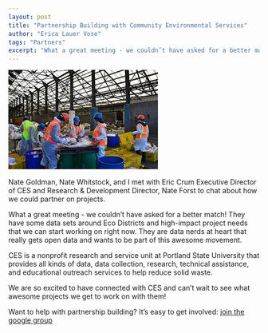 ```yaml
---
layout: post
title: "Partnership Building with Community Environmental Services"
author: "Erica Lauer Vose"
tags: "Partners"
excerpt: "What a great meeting - we couldn’t have asked for a better match! They have some data sets around Eco Districts and high-impact project needs that we can start working on right now. They are data nerds at heart that really gets open data and wants to be part of this awesome movement."
---
```


<a href="http://www.pdx.edu/ces/home"><img class="img-wrap" src="/assets/img/ces.jpg"></a>


Nate Goldman, Nate Whitstock, and I met with Eric Crum Executive Director of CES and Research & Development Director, Nate Forst to chat about how we could partner on projects.

What a great meeting - we couldn’t have asked for a better match! They have some data sets around Eco Districts and high-impact project needs that we can start working on right now. They are data nerds at heart that really gets open data and wants to be part of this awesome movement.

CES is a nonprofit research and service unit at Portland State University that provides all kinds of data, data collection, research, technical assistance, and educational outreach services to help reduce solid waste.

We are so excited to have connected with CES and can’t wait to see what awesome projects we get to work on with them!

<p class="side-note">
  Want to help with partnership building? It’s easy to get involved: <a href="https://groups.google.com/forum/#!forum/code-for-portland">join the google group</a>
</p>
